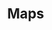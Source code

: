 ---
layout: redirect.njk
tags: page
key: maps_fr
title: Maps
alternativetitle: Das SBB Kartenmaterial.
redirect: /de/design-system/maps/overview/
parent: design-system_fr
order: 50
availablelanguages: 
    - de
---